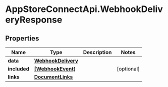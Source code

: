 # AppStoreConnectApi.WebhookDeliveryResponse

## Properties

Name | Type | Description | Notes
------------ | ------------- | ------------- | -------------
**data** | [**WebhookDelivery**](WebhookDelivery.md) |  | 
**included** | [**[WebhookEvent]**](WebhookEvent.md) |  | [optional] 
**links** | [**DocumentLinks**](DocumentLinks.md) |  | 


